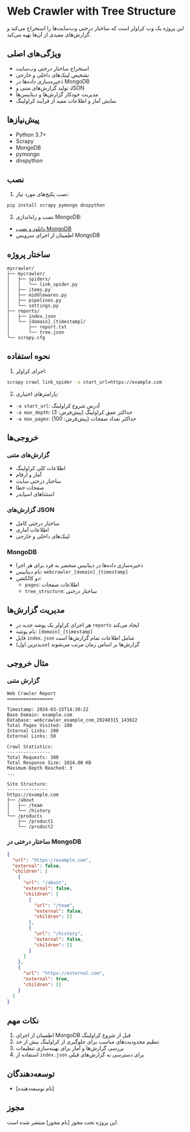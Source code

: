 # Web Crawler with Tree Structure

این پروژه یک وب کراولر است که ساختار درختی وب‌سایت‌ها را استخراج می‌کند و گزارش‌های مفیدی از آن‌ها تهیه می‌کند.

## ویژگی‌های اصلی

- استخراج ساختار درختی وب‌سایت
- تشخیص لینک‌های داخلی و خارجی
- ذخیره‌سازی داده‌ها در MongoDB
- تولید گزارش‌های متنی و JSON
- مدیریت خودکار گزارش‌ها و دیتابیس‌ها
- نمایش آمار و اطلاعات مفید از فرآیند کراولینگ

## پیش‌نیازها

- Python 3.7+
- Scrapy
- MongoDB
- pymongo
- dnspython

## نصب

1. نصب پکیج‌های مورد نیاز:
```bash
pip install scrapy pymongo dnspython
```

2. نصب و راه‌اندازی MongoDB:
- [دانلود و نصب MongoDB](https://www.mongodb.com/try/download/community)
- اطمینان از اجرای سرویس MongoDB

## ساختار پروژه

```
mycrawler/
├── mycrawler/
│   ├── spiders/
│   │   └── link_spider.py
│   ├── items.py
│   ├── middlewares.py
│   ├── pipelines.py
│   └── settings.py
├── reports/
│   ├── index.json
│   └── [domain]_[timestamp]/
│       ├── report.txt
│       └── tree.json
└── scrapy.cfg
```

## نحوه استفاده

1. اجرای کراولر:
```bash
scrapy crawl link_spider -a start_url=https://example.com
```

2. پارامترهای اختیاری:
- `-a start_url`: آدرس شروع کراولینگ
- `-a max_depth`: حداکثر عمق کراولینگ (پیش‌فرض: 3)
- `-a max_pages`: حداکثر تعداد صفحات (پیش‌فرض: 100)

## خروجی‌ها

### گزارش‌های متنی
- اطلاعات کلی کراولینگ
- آمار و ارقام
- ساختار درختی سایت
- صفحات خطا
- استثناهای اسپایدر

### گزارش‌های JSON
- ساختار درختی کامل
- اطلاعات آماری
- لینک‌های داخلی و خارجی

### MongoDB
- ذخیره‌سازی داده‌ها در دیتابیس منحصر به فرد برای هر اجرا
- نام دیتابیس: `webcrawler_[domain]_[timestamp]`
- دو کالکشن:
  - `pages`: اطلاعات صفحات
  - `tree_structure`: ساختار درختی

## مدیریت گزارش‌ها

- هر اجرای کراولر یک پوشه جدید در `reports` ایجاد می‌کند
- نام پوشه: `[domain]_[timestamp]`
- فایل `index.json` شامل اطلاعات تمام گزارش‌ها است
- گزارش‌ها بر اساس زمان مرتب می‌شوند (جدیدترین اول)

## مثال خروجی

### گزارش متنی
```
Web Crawler Report
=================

Timestamp: 2024-03-15T14:30:22
Base Domain: example.com
Database: webcrawler_example_com_20240315_143022
Total Pages Visited: 100
Internal Links: 200
External Links: 50

Crawl Statistics:
----------------
Total Requests: 300
Total Response Size: 1024.00 KB
Maximum Depth Reached: 3
...

Site Structure:
---------------
https://example.com
├── /about
│   ├── /team
│   └── /history
└── /products
    ├── /product1
    └── /product2
```

### ساختار درختی در MongoDB
```json
{
  "url": "https://example.com",
  "external": false,
  "children": [
    {
      "url": "/about",
      "external": false,
      "children": [
        {
          "url": "/team",
          "external": false,
          "children": []
        },
        {
          "url": "/history",
          "external": false,
          "children": []
        }
      ]
    },
    {
      "url": "https://external.com",
      "external": true,
      "children": []
    }
  ]
}
```

## نکات مهم

1. اطمینان از اجرای MongoDB قبل از شروع کراولینگ
2. تنظیم محدودیت‌های مناسب برای جلوگیری از کراولینگ بیش از حد
3. بررسی گزارش‌ها و آمار برای بهینه‌سازی تنظیمات
4. استفاده از `index.json` برای دسترسی به گزارش‌های قبلی

## توسعه‌دهندگان

- [نام توسعه‌دهنده]

## مجوز

این پروژه تحت مجوز [نام مجوز] منتشر شده است. 